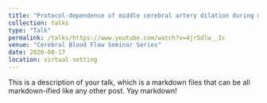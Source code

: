 ```yaml
---
title: "Protocol-dependence of middle cerebral artery dilation during modest hypercapnia"
collection: talks
type: "Talk"
permalink: /talks/https://www.youtube.com/watch?v=4jr5dlw__Ic
venue: "Cerebral Blood Flow Seminar Series"
date: 2020-08-17
location: virtual setting
---
```


This is a description of your talk, which is a markdown files that can be all markdown-ified like any other post. Yay markdown!
